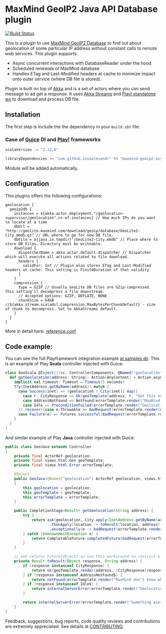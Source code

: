 
# MaxMind GeoIP2 Java API Database plugin

[![Build Status](https://travis-ci.org/sovaalexandr/maxmind-geoip2-async.svg)](https://travis-ci.org/sovaalexandr/maxmind-geoip2-async)

This is a plugin to use [MaxMind GeoIP2 Database](https://github.com/maxmind/GeoIP2-java#database-usage) to find out about geolocation of some particular IP address without constant calls to remote web services.
This plugin supports:

 - Async concurrent interactions with DatabaseReader under the hood
 - Scheduled renewals of MaxMind database
 - Handles ETag and Last-Modified headers at cache to minimize impact onto outer service (where DB file is stored).

Plugin is built on top of [Akka](https://akka.io/) and is a set of actors where you can send message to ad get a response.
It uses [Akka Streams](https://doc.akka.io/docs/akka/current/scala/stream/index.html) and [Play! standalone ws](https://github.com/playframework/play-ws) to download and process DB file.

## Installation

The first step is include the the dependency in your `build.sbt` file:

### Case of [Guice](https://github.com/google/guice) DI and [Play!](https://www.playframework.com/) frameworks

```scala
scalaVersion := "2.12.4"

libraryDependencies += "com.github.sovaalexandr" %% "maxmind-geoip2-async-guice" % "1.0.0"
```

Module will be added automatically.

## Configuration

This plugins offers the following configurations:
```
geolocation {
  geoip2db {
    instances = ${akka.actor.deployment."/geolocation-supervisor/geolocation".nr-of-instances} // How much IPs do you want to locate at a time
    dbUrl = "http://geolite.maxmind.com/download/geoip/database/GeoLite2-City.mmdb.gz" // URL where to go for new DB file.
    dbFile = ${java.io.tmpdir}"/GeoLite2-City.mmdb" // Place where to store DB Files. Directory must be writeable.
    download {
      dispatcherName = akka.actor.default-dispatcher // Dispatcher which will execute all actions related to file download.
      headers {
        validFor: Inf // Plugin also stores ETag and Last-Modified headers at cache. This setting is FiniteDuration of that validity
      }
    }
    compression {
      type = GZIP // Usually GeoLite DB files are GZip-compressed. This setting'll decompress a file downstream.
      // Accepted options: GZIP, DEFLATE, NONE
      chunkSize = 64kB //${akka.stream.scaladsl.Compression.MaxBytesPerChunkDefault} - size of chunk to decompress. Set to AkkaStreams default.
    }
  }
}
```
More in detail here: [reference.conf](https://github.com/sovaalexandr/maxmind-geoip2-async/blob/master/maxmind-geoip2-async/src/main/resources/reference.conf)

## Code example:

You can see the full Playframework integration example [at samples dir](https://github.com/sovaalexandr/maxmind-geoip2-async/blob/master/sample/play).
This is an example of Play **Scala** controller injected with Guice:

```scala
class GeoScala @Inject()(cc: ControllerComponents, @Named("geolocation") geolocation: ActorRef, geoTemplate: Geo, errorTemplate: Error)(implicit ec: ExecutionContext) extends AbstractController(cc) {
  def getGeolocation(address: String): Action[AnyContent] = Action.async {
    implicit val timeout: Timeout = Timeout(5.seconds)
    Try(InetAddress.getByName(address)) match {
      case Success(inet) => (geolocation ? City(inet)).map({
        case r: CityResponse => Ok(geoTemplate(address, r, "Got this one:"))
        case AddressNotFound => NotFound(errorTemplate.render("MaxMind don't know where is it"))
        case Idle => PreconditionFailed(errorTemplate.render("Geolocation is warming-up. Maybe after restart or there is a file renewal. Try a bit later."))
      }).recover({case e:Throwable => BadRequest(errorTemplate.render(e.getMessage))})
      case Failure(e) => Futures.successful(BadRequest(errorTemplate.render(e.getMessage)))
    }
  }
}
```

And similar example of Play **Java** controller injected with Guice:

```java
public class GeoJava extends Controller
{
    private final ActorRef geolocation;
    private final views.html.Geo geoTemplate;
    private final views.html.Error errorTemplate;

    @Inject
    public GeoJava(@Named("geolocation") ActorRef geolocation, views.html.Geo geoTemplate, views.html.Error errorTemplate)
    {
        this.geolocation = geolocation;
        this.geoTemplate = geoTemplate;
        this.errorTemplate = errorTemplate;
    }

    public CompletionStage<Result> getGeolocation(String address) {
        try {
            return ask(geolocation, City.apply(InetAddress.getByName(address)), 5000L)
                    .thenApply(location -> toResult(location, address))
                    .exceptionally(e -> badRequest(errorTemplate.render(e.getMessage())));
        } catch (UnknownHostException e) {
            return CompletableFuture.completedFuture(badRequest(errorTemplate.render(e.getMessage())));
        }
    }

    // ask returns Future[Object] so use this workaround to restrict a return type.
    private Result toResult(Object response, String address) {
        if (response instanceof CityResponse) {
            return ok(geoTemplate.render(address, (CityResponse)response, "Got this one:"));
        } if (response instanceof AddressNotFound$) {
            return notFound(errorTemplate.render("MaxMind don't know where is it"));
        } if (response instanceof Idle$) {
            return internalServerError(errorTemplate.render("Geolocation is warming-up. Maybe after restart or there is a file renewal. Try a bit later."));
        }

        return internalServerError(errorTemplate.render("Something wierd have returned: "+response.getClass().toString()));
    }
}
```

Feedback, suggestions, bug reports, code quality reviews and contributions are extremely appreciated.
See details at [CONTRIBUTING](https://github.com/sovaalexandr/maxmind-geoip2-async/blob/master/CONTRIBUTING.md).
